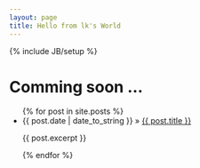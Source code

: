 ```yaml
---
layout: page
title: Hello from lk's World
---
```

{% include JB/setup %}

# Comming soon ...

<div class="content">
<ul class="posts">
  {% for post in site.posts %}
    <li><span>{{ post.date | date_to_string }}</span> &raquo; <a href="{{ BASE_PATH }}{{ post.url }}">{{ post.title }}</a>
    <p>{{ post.excerpt }}</p></li>
  {% endfor %}
</ul>
</div>
